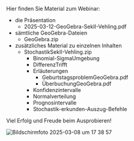 Hier finden Sie Material zum Webinar:
- die Präsentation
   - 2025-03-12-GeoGebra-SekII-Vehling.pdf
- sämtliche GeoGebra-Dateien
   - GeoGebra.zip
- zusätzliches Material zu einzelnen Inhalten
  - StochastikSekII-Vehling.zip
     - Binomial-SigmaUmgebung
     - DifferenzTrifft
     - Erläuterungen
        - GeburtstagsproblemGeoGebra.pdf
        - ÜberbuchungGeoGebra.pdf
     - Konfidenzintervalle
     - Normalverteilung
     - Prognosintervalle
     - Stochastik-erkunden-Auszug-Befehle

Viel Erfolg und Freude beim Ausprobieren! 


![Bildschirmfoto 2025-03-08 um 17 38 57](https://github.com/user-attachments/assets/bb936112-df25-4bdc-95f9-d9aa51b5e02a)
